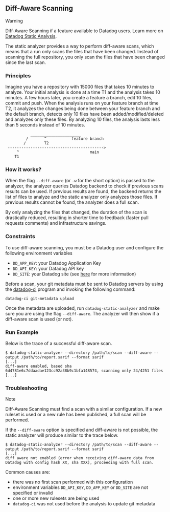 ## Diff-Aware Scanning

> [!WARNING]
> Diff-Aware Scanning if a feature available to Datadog users.
> Learn more on [Datadog Static Analysis](https://docs.datadoghq.com/code_analysis/static_analysis/setup/).


The static analyzer provides a way to perform diff-aware scans, which means
that a run only scans the files that have been changed. Instead of scanning
the full repository, you only scan the files that have been changed since
the last scan.


### Principles

Imagine you have a repository with 15000 files that takes 10 minutes to analyze.
Your initial analysis is done at a time T1 and the analysis takes 10 minutes. A few hours later, 
you create a feature a branch, edit 10 files, commit and push. When the analysis
runs on your feature branch at time T2, it analyzes the changes being done between
your feature branch and the default branch, detects only 10 files have been added/modified/deleted
and analyzes only these files. By analyzing 10 files, the analysis lasts less than 5 seconds
instead of 10 minutes.



```
           ______________________
         /       ^           feature branch
        /        T2
 ------------------------------------------>
     ^                               main
    T1                  
```

### How it works?

When the flag `--diff-aware` (or `-w` for the short option) is passed to the analyzer,
the analyzer queries Datadog backend to check if previous scans results can be used.
If previous results are found, the backend returns the list of files to analyze
and the static analyzer only analyzes those files. If previous results cannot be found,
the analyzer does a full scan.

By only analyzing the files that changed, the duration of the scan is drastically reduced,
resulting in shorter time to feedback (faster pull requests comments) and infrastructure
savings.

### Constraints

To use diff-aware scanning, you must be a Datadog user and configure the 
following environment variables

 - `DD_APP_KEY`: your Datadog Application Key
 - `DD_API_KEY`: your Datadog API key
 - `DD_SITE`: your Datadog site (see [here](https://docs.datadoghq.com/getting_started/site/) for more information)


Before a scan, your git metadata must be sent to Datadog servers by using the 
[datadog-ci](https://github.com/DataDog/datadog-ci) program and invoking the following command:


```shell
datadog-ci git-metadata upload
```

Once the metadata are uploaded, run `datadog-static-analyzer` and make sure you are using
the flag `--diff-aware`. The analyzer will then show if a diff-aware scan is used (or not).


### Run Example

Below is the trace of a successful diff-aware scan.

```shell
$ datadog-static-analyzer --directory /path/to/scan --diff-aware --output /path/to/report.sarif --format sarif
[...]
diff-aware enabled, based sha 6d4781e6c7ddaadae123cc92a38b9c1bfa148574, scanning only 24/4251 files
[...]
```

### Troubleshooting

> [!NOTE]
> Diff-Aware Scanning must find a scan with a similar configuration. If a new ruleset is used or a new rule
> has been published, a full scan will be performed.

If the `--diff-aware` option is specified and diff-aware is not possible, the static analyzer will produce similar to
the trace below.

```shell
$ datadog-static-analyzer --directory /path/to/scan --diff-aware --output /path/to/report.sarif --format sarif
[...]
diff aware not enabled (error when receiving diff-aware data from Datadog with config hash XX, sha XXX), proceeding with full scan.
```

Common causes are:
 - there was no first scan performed with this configuration
 - environment variables `DD_API_KEY`, `DD_APP_KEY` or `DD_SITE` are not specified or invalid
 - one or more new rulesets are being used
 - `datadog-ci` was not used before the analysis to update git metadata
